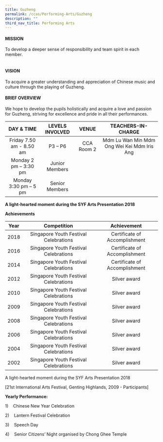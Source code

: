 ```yaml
---
title: Guzheng
permalink: /ccas/Performing-Arts/Guzheng
description: ""
third_nav_title: Performing Arts
---
```

#### MISSION

To develop a deeper sense of responsibility and team spirit in each member.  
 

#### VISION

To acquire a greater understanding and appreciation of Chinese music and culture through the playing of Guzheng.  

  

#### BRIEF OVERVIEW

We hope to develop the pupils holistically and acquire a love and passion for Guzheng, striving for excellence and pride in all their performances.

| DAY & TIME | LEVELS INVOLVED | VENUE | TEACHERS-IN-CHARGE |
|:---:|:---:|:---:|:---:|
| Friday 7.50 am - 8.50 am | P3 – P6 | CCA Room 2 | Mdm Lu Wan Min  Mdm Ong Wei Kei         Mdm Iris Ang |
| Monday 2 pm – 3:30 pm | Junior Members |  |  |
|  Monday 3:30 pm – 5 pm | Senior Members |  |  |

**A light-hearted moment during the SYF Arts Presentation 2018**

**Achievements**

| Year | Competition | Achievement |
|:---:|:---:|:---:|
|  2018 | Singapore Youth Festival Celebrations  | Certificate of Accomplishment  |
|  2016 | Singapore Youth Festival Celebrations  | Certificate of Accomplishment  |
|  2014 | Singapore Youth Festival Celebrations  | Certificate of Accomplishment  |
|  2012 | Singapore Youth Festival Celebrations  | Silver award |
|  2010 | Singapore Youth Festival Celebrations  | Silver award |
|  2009  | Singapore Youth Festival Celebrations  | Silver award |
| 2008 | Singapore Youth Festival Celebrations  | Silver award |
| 2006 | Singapore Youth Festival Celebrations  | Silver award |
| 2004 | Singapore Youth Festival Celebrations  | Silver award |
| 2002 | Singapore Youth Festival Celebrations  | Silver award |

  


A light-hearted moment during the SYF Arts Presentation 2018

  



  



  
[21st International Arts Festival, Genting Highlands, 2009 - Participants]

**Yearly Performance:**

1)    Chinese New Year Celebration

2)    Lantern Festival Celebration

3)    Speech Day

4)    Senior Citizens’ Night organised by Chong Ghee Temple